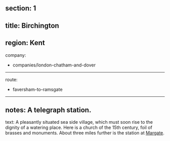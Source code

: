 section: 1
----
title: Birchington
----
region: Kent
----
company:
- companies/london-chatham-and-dover
----
route:
- faversham-to-ramsgate
----
notes: A telegraph station.
----
text: A pleasantly situated sea side village, which must soon rise to the dignity of a watering place. Here is a church of the 15th century, foil of brasses and monuments. About three miles further is the station at [Margate](/stations/margate-cd).
